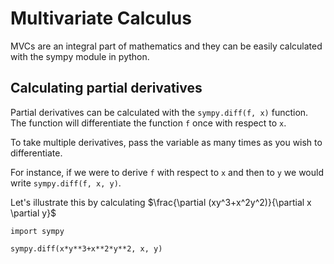 <script type="text/x-mathjax-config">
  MathJax.Hub.Config({
    tex2jax: {
      inlineMath: [ ['$','$'], ["\\(","\\)"] ],
      processEscapes: true
    }
  });
</script>

<script type="text/javascript" async
  src="https://cdnjs.cloudflare.com/ajax/libs/mathjax/2.7.5/MathJax.js?config=TeX-MML-AM_CHTML">
</script>

# Multivariate Calculus

MVCs are an integral part of mathematics and they can be easily calculated with the sympy module in python.

## Calculating partial derivatives

Partial derivatives can be calculated with the `sympy.diff(f, x)` function. The function will differentiate the function `f` once with respect to `x`.

To take multiple derivatives, pass the variable as many times as you wish to differentiate.

For instance, if we were to derive `f` with respect to `x` and then to `y` we would write `sympy.diff(f, x, y)`.

Let's illustrate this by calculating $\frac{\partial (xy^3+x^2y^2)}{\partial x \partial y}$

```python3
import sympy

sympy.diff(x*y**3+x**2*y**2, x, y)
```
